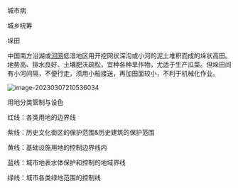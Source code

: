 城市病 

城乡统筹

垛田

中国南方沿湖或[河网](https://baike.baidu.com/item/河网/1118136?fromModule=lemma_inlink)低湿地区用开挖网状深沟或小河的泥土堆积而成的垛状高田。地势高、排水良好、土壤肥沃疏松，宜种各种旱作物，尤适于生产瓜菜。但垛田间有小河间隔，不便行走，须用小船接送，再加田面较小，不利于机械化作业。

![image-20230307210536034](C:\Users\hp\AppData\Roaming\Typora\typora-user-images\image-20230307210536034.png)

用地分类管制与设色

红线：各类用地的边界线

紫线：历史文化街区的保护范围&历史建筑的保护范围

黄线：基础设施用地的控制边界线内

蓝线：城市地表水体保护和控制的地域界线

绿线：城市各类绿地范围的控制线
